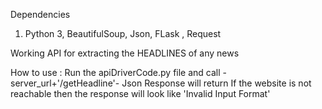 Dependencies 
1. Python 3, BeautifulSoup, Json, FLask , Request

Working API for extracting the HEADLINES of any news

How to use :
    Run the apiDriverCode.py file and call  - server_url+'/getHeadline'- 
    Json Response will return 
    If the website is not reachable then the response will look like 'Invalid Input Format' 
